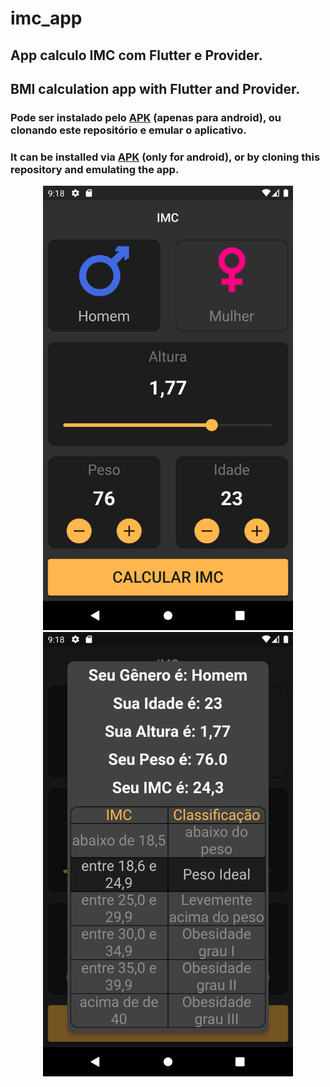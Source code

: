# imc_app

## App calculo IMC com Flutter e Provider.
## BMI calculation app with Flutter and Provider.

### Pode ser instalado pelo <a href ='https://github.com/robertoalvarezjunior/imc_app/blob/main/imc.apk'>APK</a> (apenas para android), ou clonando este repositório e emular o aplicativo.

### It can be installed via <a href ='https://github.com/robertoalvarezjunior/imc_app/blob/main/imc.apk'>APK</a> (only for android), or by cloning this repository and emulating the app.

<div align='center'>
    <img src='assets/1.png' width='400px' />
    <img src='assets/2.png' width='400px' />
</div>
